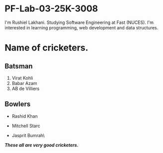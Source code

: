 # PF-Lab-03-25K-3008
I'm Rushiel Lakhani. Studying Software Engineering at Fast (NUCES). I'm interested in learning programming, web development and data structures.
# Name of cricketers.
## Batsman
1. Virat Kohli
2. Babar Azam
3. AB de Villiers
## Bowlers
- Rashid Khan
* Mitchell Starc
+ Jasprit Bumrah\

***These all are very good cricketers.*** 

